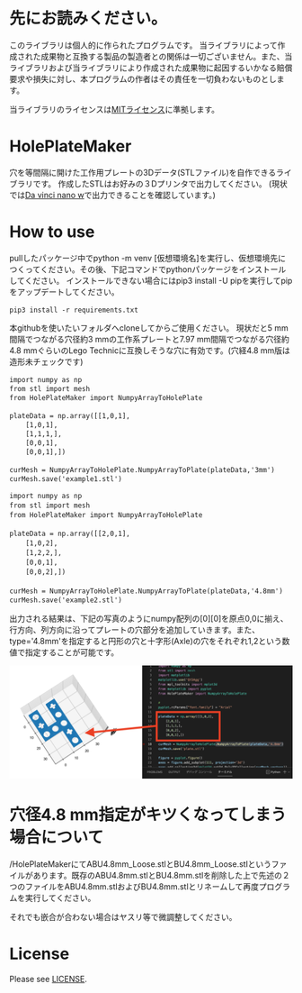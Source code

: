# 先にお読みください。
このライブラリは個人的に作られたプログラムです。 当ライブラリによって作成された成果物と互換する製品の製造者との関係は一切ございません。また、当ライブラリおよび当ライブラリにより作成された成果物に起因するいかなる賠償要求や損失に対し、本プログラムの作者はその責任を一切負わないものとします。

当ライブラリのライセンスは[MITライセンス](https://github.com/henjin0/HolePlateMaker/blob/main/LICENSE)に準拠します。

# HolePlateMaker
穴を等間隔に開けた工作用プレートの3Dデータ(STLファイル)を自作できるライブラリです。
作成したSTLはお好みの３Dプリンタで出力してください。
(現状では[Da vinci nano w](https://www.xyzprinting.com/ja-JP/product/da-vinci-nano-w)で出力できることを確認しています。)

# How to use
pullしたパッケージ中でpython -m venv \[仮想環境名\]を実行し、仮想環境先につくってください。その後、下記コマンドでpythonパッケージをインストールしてください。
インストールできない場合にはpip3 install -U pipを実行してpipをアップデートしてください。

```shell:install
pip3 install -r requirements.txt
```

本githubを使いたいフォルダへcloneしてからご使用ください。
現状だと5 mm間隔でつながる穴径約3 mmの工作系プレートと7.97 mm間隔でつながる穴径約4.8 mmぐらいのLego Technicに互換しそうな穴に有効です。(穴経4.8 mm版は造形未チェックです)

```python:example1.py(穴径3 mm)
import numpy as np
from stl import mesh
from HolePlateMaker import NumpyArrayToHolePlate

plateData = np.array([[1,0,1],
    [1,0,1],
    [1,1,1,],
    [0,0,1],
    [0,0,1],])

curMesh = NumpyArrayToHolePlate.NumpyArrayToPlate(plateData,'3mm')
curMesh.save('example1.stl')
```

```python:example2.py(穴径4.8 mm)
import numpy as np
from stl import mesh
from HolePlateMaker import NumpyArrayToHolePlate

plateData = np.array([[2,0,1],
    [1,0,2],
    [1,2,2,],
    [0,0,1],
    [0,0,2],])

curMesh = NumpyArrayToHolePlate.NumpyArrayToPlate(plateData,'4.8mm')
curMesh.save('example2.stl')
```


出力される結果は、下記の写真のようにnumpy配列の[0][0]を原点0,0に揃え、行方向、列方向に沿ってプレートの穴部分を追加していきます。また、type='4.8mm'を指定すると円形の穴と十字形(Axle)の穴をそれぞれ1,2という数値で指定することが可能です。

<img width="600" alt="example1.py 出力結果" src="NumpyArrayToMesh.png">


# 穴径4.8 mm指定がキツくなってしまう場合について 

/HolePlateMakerにてABU4.8mm_Loose.stlとBU4.8mm_Loose.stlというファイルがあります。既存のABU4.8mm.stlとBU4.8mm.stlを削除した上で先述の２つのファイルをABU4.8mm.stlおよびBU4.8mm.stlとリネームして再度プログラムを実行してください。

それでも嵌合が合わない場合はヤスリ等で微調整してください。

# License

Please see [LICENSE](https://github.com/henjin0/HolePlateMaker/blob/main/LICENSE).
